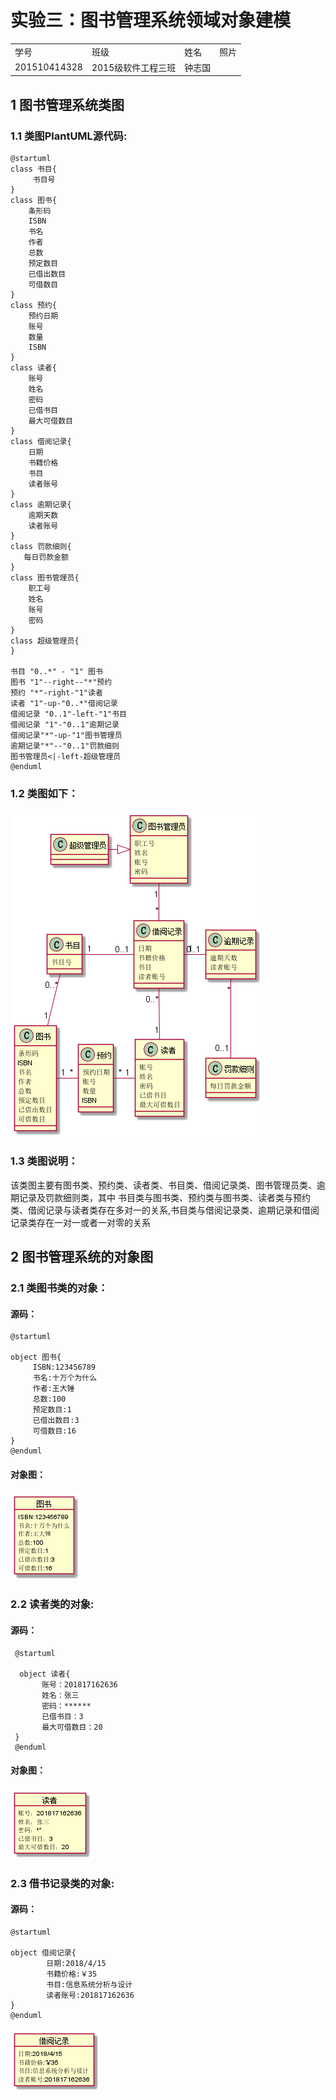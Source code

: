# 实验三：图书管理系统领域对象建模
<table>
<tr>
<td>学号</td>
<td>班级</td>
<td>姓名</td>
<td>照片</td>
</tr>
<tr>
<td>201510414328</td>
<td>2015级软件工程三班</td>
<td>钟志国</td>
</tr>
</table>

## 1 图书管理系统类图
### 1.1 类图PlantUML源代码:
    @startuml
    class 书目{
         书目号
    }
    class 图书{
        条形码
        ISBN
        书名
        作者
        总数
        预定数目
        已借出数目
        可借数目
    }
    class 预约{
        预约日期
        账号
        数量
        ISBN
    }
    class 读者{
        账号
        姓名
        密码
        已借书目
        最大可借数目
    }
    class 借阅记录{
        日期
        书籍价格
        书目
        读者账号
    }
    class 逾期记录{
        逾期天数
        读者账号
    }
    class 罚款细则{
       每日罚款金额
    }
    class 图书管理员{
        职工号
        姓名
        账号
        密码
    }
    class 超级管理员{
    }

    书目 "0..*" - "1" 图书
    图书 "1"--right--"*"预约
    预约 "*"-right-"1"读者
    读者 "1"-up-"0..*"借阅记录
    借阅记录 "0..1"-left-"1"书目
    借阅记录 "1"-"0..1"逾期记录
    借阅记录"*"-up-"1"图书管理员
    逾期记录"*"--"0..1"罚款细则
    图书管理员<|-left-超级管理员
    @enduml


### 1.2 类图如下：
![](pic1.png)

### 1.3 类图说明：
该类图主要有图书类、预约类、读者类、书目类、借阅记录类、图书管理员类、逾期记录及罚款细则类，其中 书目类与图书类、预约类与图书类、读者类与预约类、借阅记录与读者类存在多对一的关系,书目类与借阅记录类、逾期记录和借阅 记录类存在一对一或者一对零的关系

## 2 图书管理系统的对象图
### 2.1 类图书类的对象：
#### 源码：
    @startuml

    object 图书{
         ISBN:123456789
         书名:十万个为什么
         作者:王大锤
         总数:100
         预定数目:1
         已借出数目:3
         可借数目:16
    }
    @enduml

#### 对象图：
![](pic2.png)

### 2.2 读者类的对象:
#### 源码：
     @startuml

      object 读者{
           账号：201817162636
           姓名：张三
           密码：******
           已借书目：3
           最大可借数目：20
     }
     @enduml

#### 对象图：
![](pic3.png)

### 2.3 借书记录类的对象:
#### 源码：
    @startuml

    object 借阅记录{
            日期:2018/4/15
            书籍价格:￥35
            书目:信息系统分析与设计
            读者账号:201817162636
    }
    @enduml

![](pic4.png)